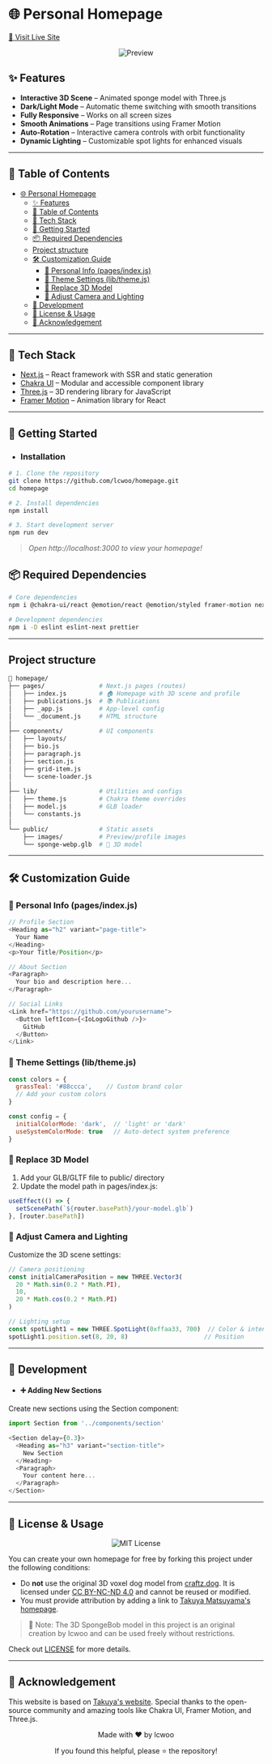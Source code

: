 # 🌐 Personal Homepage

[🔗 Visit Live Site](https://lcwoo.github.io/homepage/)

<div align="center">

![Preview](./public/images/preview.png)

</div>

## ✨ Features

- **Interactive 3D Scene** – Animated sponge model with Three.js  
- **Dark/Light Mode** – Automatic theme switching with smooth transitions  
- **Fully Responsive** – Works on all screen sizes  
- **Smooth Animations** – Page transitions using Framer Motion  
- **Auto-Rotation** – Interactive camera controls with orbit functionality  
- **Dynamic Lighting** – Customizable spot lights for enhanced visuals  

---

## 📖 Table of Contents

- [🌐 Personal Homepage](#-personal-homepage)
  - [✨ Features](#-features)
  - [📖 Table of Contents](#-table-of-contents)
  - [🧰 Tech Stack](#-tech-stack)
  - [🚀 Getting Started](#-getting-started)
  - [📦 Required Dependencies](#-required-dependencies)
  - [Project structure](#project-structure)
  - [🛠 Customization Guide](#-customization-guide)
    - [👤 Personal Info (pages/index.js)](#-personal-info-pagesindexjs)
    - [🎨 Theme Settings (lib/theme.js)](#-theme-settings-libthemejs)
    - [🧩 Replace 3D Model](#-replace-3d-model)
    - [📸 Adjust Camera and Lighting](#-adjust-camera-and-lighting)
  - [🔧 Development](#-development)
  - [📄 License \& Usage](#-license--usage)
  - [🙏 Acknowledgement](#-acknowledgement)

---

## 🧰 Tech Stack

- [Next.js](https://nextjs.org/) – React framework with SSR and static generation  
- [Chakra UI](https://chakra-ui.com/) – Modular and accessible component library  
- [Three.js](https://threejs.org/) – 3D rendering library for JavaScript  
- [Framer Motion](https://www.framer.com/motion/) – Animation library for React  

---

## 🚀 Getting Started

- ###  Installation
```bash
# 1. Clone the repository
git clone https://github.com/lcwoo/homepage.git
cd homepage

# 2. Install dependencies
npm install

# 3. Start development server
npm run dev
```

> *Open http://localhost:3000 to view your homepage!*

## 📦 Required Dependencies

```bash
# Core dependencies
npm i @chakra-ui/react @emotion/react @emotion/styled framer-motion next react react-dom

# Development dependencies  
npm i -D eslint eslint-next prettier

```

---

## Project structure

```bash
📂 homepage/
├── pages/               # Next.js pages (routes)
│   ├── index.js         # 🏠 Homepage with 3D scene and profile
│   ├── publications.js  # 📚 Publications
│   ├── _app.js          # App-level config
│   └── _document.js     # HTML structure
│
├── components/          # UI components
│   ├── layouts/
│   ├── bio.js
│   ├── paragraph.js
│   ├── section.js
│   ├── grid-item.js
│   └── scene-loader.js
│
├── lib/                 # Utilities and configs
│   ├── theme.js         # Chakra theme overrides
│   ├── model.js         # GLB loader
│   └── constants.js
│
└── public/              # Static assets
    ├── images/          # Preview/profile images
    └── sponge-webp.glb  # 🧽 3D model

```

---

## 🛠 Customization Guide

### 👤 Personal Info (pages/index.js)

```javascript
// Profile Section
<Heading as="h2" variant="page-title">
  Your Name
</Heading>
<p>Your Title/Position</p>

// About Section
<Paragraph>
  Your bio and description here...
</Paragraph>

// Social Links
<Link href="https://github.com/yourusername">
  <Button leftIcon={<IoLogoGithub />}>
    GitHub
  </Button>
</Link>
```

### 🎨 Theme Settings (lib/theme.js)

```javascript
const colors = {
  grassTeal: '#88ccca',    // Custom brand color
  // Add your custom colors
}

const config = {
  initialColorMode: 'dark',  // 'light' or 'dark'
  useSystemColorMode: true   // Auto-detect system preference
}
```

### 🧩 Replace 3D Model

1. Add your GLB/GLTF file to public/ directory
2. Update the model path in pages/index.js:

```javascript
useEffect(() => {
  setScenePath(`${router.basePath}/your-model.glb`)
}, [router.basePath])
```

### 📸 Adjust Camera and Lighting
Customize the 3D scene settings:

```javascript
// Camera positioning
const initialCameraPosition = new THREE.Vector3(
  20 * Math.sin(0.2 * Math.PI),
  10,
  20 * Math.cos(0.2 * Math.PI)
)

// Lighting setup
const spotLight1 = new THREE.SpotLight(0xffaa33, 700)  // Color & intensity
spotLight1.position.set(8, 20, 8)                     // Position
```

---
## 🔧 Development

- #### ➕ Adding New Sections

Create new sections using the Section component:
```javascript
import Section from '../components/section'

<Section delay={0.3}>
  <Heading as="h3" variant="section-title">
    New Section
  </Heading>
  <Paragraph>
    Your content here...
  </Paragraph>
</Section>
```

---

## 📄 License & Usage

<div align="center">
  <img src="https://img.shields.io/badge/License-MIT-green?style=for-the-badge" alt="MIT License"/>
</div>

You can create your own homepage for free by forking this project under the following conditions:

- Do **not** use the original 3D voxel dog model from [craftz.dog](https://www.craftz.dog/). It is licensed under [CC BY-NC-ND 4.0](https://creativecommons.org/licenses/by-nc-nd/4.0/) and cannot be reused or modified.
- You must provide attribution by adding a link to [Takuya Matsuyama's homepage](https://www.craftz.dog/).

>  🧽 Note: The 3D SpongeBob model in this project is an original creation by lcwoo and can be used freely without restrictions.

Check out [LICENSE](./LICENSE) for more details.

---

## 🙏 Acknowledgement

This website is based on [Takuya's website](https://www.craftz.dog/). Special thanks to the open-source community and amazing tools like Chakra UI, Framer Motion, and Three.js.
<div align="center">
  
Made with ❤️ by lcwoo

If you found this helpful, please ⭐ the repository!

</div>